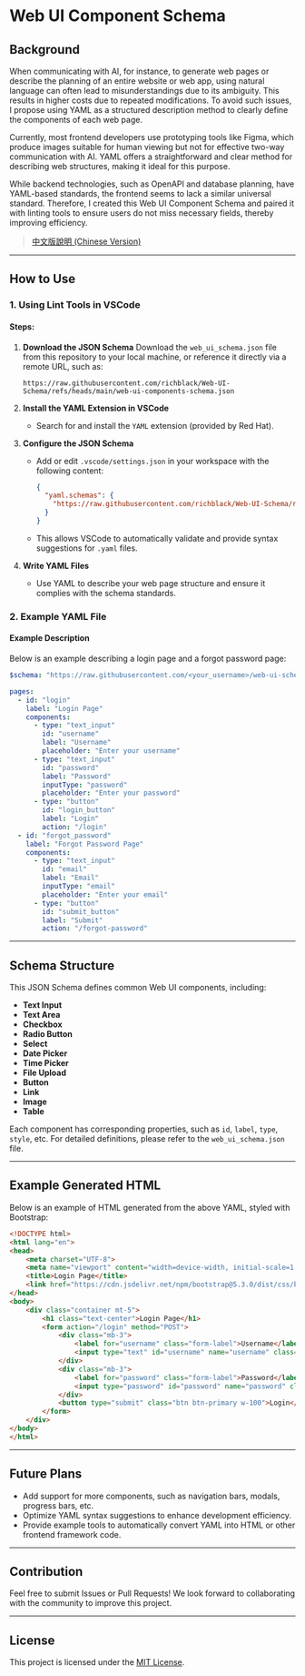 # Web UI Component Schema

## Background

When communicating with AI, for instance, to generate web pages or describe the planning of an entire website or web app, using natural language can often lead to misunderstandings due to its ambiguity. This results in higher costs due to repeated modifications. To avoid such issues, I propose using YAML as a structured description method to clearly define the components of each web page.

Currently, most frontend developers use prototyping tools like Figma, which produce images suitable for human viewing but not for effective two-way communication with AI. YAML offers a straightforward and clear method for describing web structures, making it ideal for this purpose.

While backend technologies, such as OpenAPI and database planning, have YAML-based standards, the frontend seems to lack a similar universal standard. Therefore, I created this Web UI Component Schema and paired it with linting tools to ensure users do not miss necessary fields, thereby improving efficiency.

> [中文版說明 (Chinese Version)](./README.md)

---

## How to Use

### 1. Using Lint Tools in VSCode

#### Steps:
1. **Download the JSON Schema**
   Download the `web_ui_schema.json` file from this repository to your local machine, or reference it directly via a remote URL, such as:
   ```
   https://raw.githubusercontent.com/richblack/Web-UI-Schema/refs/heads/main/web-ui-components-schema.json
   ```

2. **Install the YAML Extension in VSCode**
   - Search for and install the `YAML` extension (provided by Red Hat).

3. **Configure the JSON Schema**
   - Add or edit `.vscode/settings.json` in your workspace with the following content:
     ```json
     {
       "yaml.schemas": {
         "https://raw.githubusercontent.com/richblack/Web-UI-Schema/refs/heads/main/web-ui-components-schema.json": "*.yaml"
       }
     }
     ```
   - This allows VSCode to automatically validate and provide syntax suggestions for `.yaml` files.

4. **Write YAML Files**
   - Use YAML to describe your web page structure and ensure it complies with the schema standards.

### 2. Example YAML File

#### Example Description
Below is an example describing a login page and a forgot password page:

```yaml
$schema: "https://raw.githubusercontent.com/<your_username>/web-ui-schema/main/web_ui_schema.json"

pages:
  - id: "login"
    label: "Login Page"
    components:
      - type: "text_input"
        id: "username"
        label: "Username"
        placeholder: "Enter your username"
      - type: "text_input"
        id: "password"
        label: "Password"
        inputType: "password"
        placeholder: "Enter your password"
      - type: "button"
        id: "login_button"
        label: "Login"
        action: "/login"
  - id: "forgot_password"
    label: "Forgot Password Page"
    components:
      - type: "text_input"
        id: "email"
        label: "Email"
        inputType: "email"
        placeholder: "Enter your email"
      - type: "button"
        id: "submit_button"
        label: "Submit"
        action: "/forgot-password"
```

---

## Schema Structure

This JSON Schema defines common Web UI components, including:
- **Text Input**
- **Text Area**
- **Checkbox**
- **Radio Button**
- **Select**
- **Date Picker**
- **Time Picker**
- **File Upload**
- **Button**
- **Link**
- **Image**
- **Table**

Each component has corresponding properties, such as `id`, `label`, `type`, `style`, etc. For detailed definitions, please refer to the `web_ui_schema.json` file.

---

## Example Generated HTML

Below is an example of HTML generated from the above YAML, styled with Bootstrap:

```html
<!DOCTYPE html>
<html lang="en">
<head>
    <meta charset="UTF-8">
    <meta name="viewport" content="width=device-width, initial-scale=1.0">
    <title>Login Page</title>
    <link href="https://cdn.jsdelivr.net/npm/bootstrap@5.3.0/dist/css/bootstrap.min.css" rel="stylesheet">
</head>
<body>
    <div class="container mt-5">
        <h1 class="text-center">Login Page</h1>
        <form action="/login" method="POST">
            <div class="mb-3">
                <label for="username" class="form-label">Username</label>
                <input type="text" id="username" name="username" class="form-control" placeholder="Enter your username" required>
            </div>
            <div class="mb-3">
                <label for="password" class="form-label">Password</label>
                <input type="password" id="password" name="password" class="form-control" placeholder="Enter your password" required>
            </div>
            <button type="submit" class="btn btn-primary w-100">Login</button>
        </form>
    </div>
</body>
</html>
```

---

## Future Plans

- Add support for more components, such as navigation bars, modals, progress bars, etc.
- Optimize YAML syntax suggestions to enhance development efficiency.
- Provide example tools to automatically convert YAML into HTML or other frontend framework code.

---

## Contribution

Feel free to submit Issues or Pull Requests! We look forward to collaborating with the community to improve this project.

---

## License

This project is licensed under the [MIT License](LICENSE).

